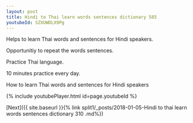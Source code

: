 ```yaml
---
layout: post
title: Hindi to Thai learn words sentences dictionary 585 
youtubeId: SZXUWDLX9Pg
---
```

 
 
Helps to learn Thai words and sentences for Hindi speakers.

Opportunitiy to repeat the words sentences. 

Practice Thai language. 
 
10 minutes practice every day. 
 
How to learn Thai words and sentences for Hindi speakers 
 
{% include youtubePlayer.html id=page.youtubeId %}
 
 
[Next]({{ site.baseurl }}{% link  split1/_posts/2018-01-05-Hindi to thai learn words sentences dictionary 310 .md%})
 
